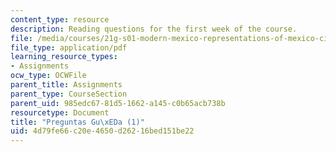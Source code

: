 ```yaml
---
content_type: resource
description: Reading questions for the first week of the course.
file: /media/courses/21g-s01-modern-mexico-representations-of-mexico-citys-urban-life-spring-2015/4d79fe66c20e4650d26216bed151be22_MIT21G_S01S15_tarea1.pdf
file_type: application/pdf
learning_resource_types:
- Assignments
ocw_type: OCWFile
parent_title: Assignments
parent_type: CourseSection
parent_uid: 985edc67-81d5-1662-a145-c0b65acb738b
resourcetype: Document
title: "Preguntas Gu\xEDa (1)"
uid: 4d79fe66-c20e-4650-d262-16bed151be22
---
```

